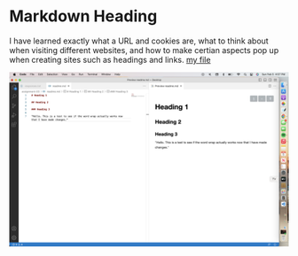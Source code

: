 # Markdown Heading

I have learned exactly what a URL and cookies are, what to think about when visiting different websites, and how to make certian aspects pop up when creating sites such as headings and links.
[my file](https://github.com/delaneyogle/MART341-WebDesign/blob/main/assignment-03/images/responses.txt) 

![screenshot](./images/screenshot.jpg) 
